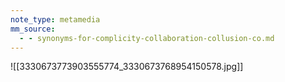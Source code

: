 ```yaml
---
note_type: metamedia
mm_source:
  - - synonyms-for-complicity-collaboration-collusion-co.md
---
```


![[3330673773903555774_3330673768954150578.jpg]]



